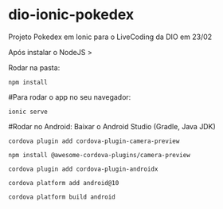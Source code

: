 # dio-ionic-pokedex
Projeto Pokedex em Ionic para o LiveCoding da DIO em 23/02

Após instalar o NodeJS > 

Rodar na pasta:
```
npm install
```

#Para rodar o app no seu navegador:
```
ionic serve
```

#Rodar no Android:
Baixar o Android Studio (Gradle, Java JDK)
```
cordova plugin add cordova-plugin-camera-preview

npm install @awesome-cordova-plugins/camera-preview

cordova plugin add cordova-plugin-androidx

cordova platform add android@10

cordova platform build android
```
